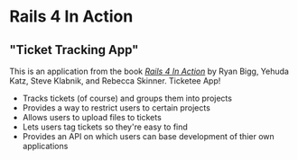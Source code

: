 # Rails 4 In Action

## "Ticket Tracking App"

This is an application from the book 
[*Rails 4 In Action*](https://www.manning.com/books/rails-4-in-action)
by Ryan Bigg, Yehuda Katz, Steve Klabnik, and Rebecca Skinner. Ticketee App!

- Tracks tickets (of course) and groups them into projects
- Provides a way to restrict users to certain projects
- Allows users to upload files to tickets
- Lets users tag tickets so they're easy to find
- Provides an API on which users can base development of thier own applications

